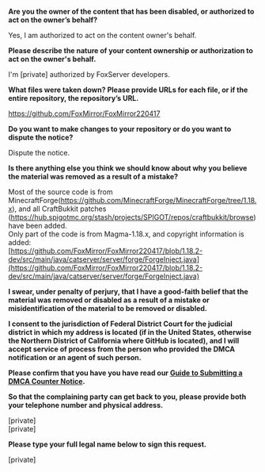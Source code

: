 **Are you the owner of the content that has been disabled, or authorized to act on the owner’s behalf?**

Yes, I am authorized to act on the content owner's behalf.

**Please describe the nature of your content ownership or authorization to act on the owner's behalf.**

I'm [private] authorized by FoxServer developers.

**What files were taken down? Please provide URLs for each file, or if the entire repository, the repository’s URL.**

https://github.com/FoxMirror/FoxMirror220417

**Do you want to make changes to your repository or do you want to dispute the notice?**

Dispute the notice.

**Is there anything else you think we should know about why you believe the material was removed as a result of a mistake?**

Most of the source code is from MinecraftForge(https://github.com/MinecraftForge/MinecraftForge/tree/1.18.x), and all CraftBukkit patches (https://hub.spigotmc.org/stash/projects/SPIGOT/repos/craftbukkit/browse) have been added.  
Only part of the code is from Magma-1.18.x, and copyright information is added:  
[https://github.com/FoxMirror/FoxMirror220417/blob/1.18.2-dev/src/main/java/catserver/server/forge/ForgeInject.java](https://github.com/FoxMirror/FoxMirror220417/blob/1.18.2-dev/src/main/java/catserver/server/forge/ForgeInject.java)

**I swear, under penalty of perjury, that I have a good-faith belief that the material was removed or disabled as a result of a mistake or misidentification of the material to be removed or disabled.**

**I consent to the jurisdiction of Federal District Court for the judicial district in which my address is located (if in the United States, otherwise the Northern District of California where GitHub is located), and I will accept service of process from the person who provided the DMCA notification or an agent of such person.**

**Please confirm that you have you have read our <a href="https://docs.github.com/articles/guide-to-submitting-a-dmca-counter-notice">Guide to Submitting a DMCA Counter Notice</a>.**

**So that the complaining party can get back to you, please provide both your telephone number and physical address.**

[private]  
[private]

**Please type your full legal name below to sign this request.**

[private]
